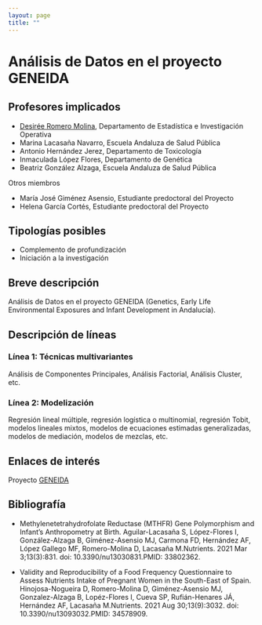 ```yaml
---
layout: page
title: ""
---
```

# Análisis de Datos en el proyecto GENEIDA 

## Profesores implicados 

- [Desirée Romero Molina](https://estadistica.ugr.es/informacion/directorio-personal/desire-romero-molina), Departamento de Estadística e Investigación Operativa
- Marina Lacasaña Navarro, Escuela Andaluza de Salud Pública
- Antonio Hernández Jerez, Departamento de Toxicología
- Inmaculada López Flores, Departamento de Genética
- Beatriz González Alzaga, Escuela Andaluza de Salud Pública

Otros miembros

- María José Giménez Asensio, Estudiante predoctoral del Proyecto
- Helena García Cortés, Estudiante predoctoral del Proyecto

## Tipologías posibles

- Complemento de profundización  
- Iniciación a la investigación

## Breve descripción 

Análisis de Datos en el proyecto GENEIDA (Genetics, Early Life Environmental Exposures and Infant Development in Andalucía).

## Descripción de líneas 

### Línea 1: Técnicas multivariantes

Análisis de Componentes Principales, Análisis Factorial, Análisis Cluster, etc.

### Línea 2: Modelización

Regresión lineal múltiple, regresión logística o multinomial, regresión Tobit, modelos lineales mixtos, modelos de ecuaciones estimadas generalizadas, modelos de mediación, modelos de mezclas, etc.

## Enlaces de interés

Proyecto [GENEIDA](https://www.easp.es/web/geneida/proyecto-geneida/presentacion-del-estudio)

## Bibliografía

- Methylenetetrahydrofolate Reductase (MTHFR) Gene Polymorphism and Infant’s Anthropometry at Birth.
Aguilar-Lacasaña S, López-Flores I, González-Alzaga B, Giménez-Asensio MJ, Carmona FD, Hernández AF, López Gallego MF, Romero-Molina D, Lacasaña M.Nutrients. 2021 Mar 3;13(3):831. doi: 10.3390/nu13030831.PMID: 33802362.

- Validity and Reproducibility of a Food Frequency Questionnaire to Assess Nutrients Intake of Pregnant Women in the South-East of Spain.
Hinojosa-Nogueira D, Romero-Molina D, Giménez-Asensio MJ, Gonzalez-Alzaga B, Lopéz-Flores I, Cueva SP, Rufián-Henares JÁ, Hernández AF, Lacasaña M.Nutrients. 2021 Aug 30;13(9):3032. doi: 10.3390/nu13093032.PMID: 34578909. 
